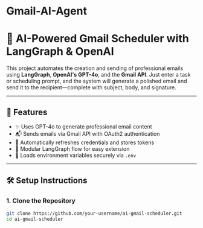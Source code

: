 # Gmail-AI-Agent

# 📧 AI-Powered Gmail Scheduler with LangGraph & OpenAI

This project automates the creation and sending of professional emails using **LangGraph**, **OpenAI's GPT-4o**, and the **Gmail API**. Just enter a task or scheduling prompt, and the system will generate a polished email and send it to the recipient—complete with subject, body, and signature.

---

## 🚀 Features

- ✨ Uses GPT-4o to generate professional email content
- 📬 Sends emails via Gmail API with OAuth2 authentication
- 🔄 Automatically refreshes credentials and stores tokens
- 🔗 Modular LangGraph flow for easy extension
- 🔐 Loads environment variables securely via `.env`

---

## 🛠️ Setup Instructions

### 1. Clone the Repository

```bash
git clone https://github.com/your-username/ai-gmail-scheduler.git
cd ai-gmail-scheduler
